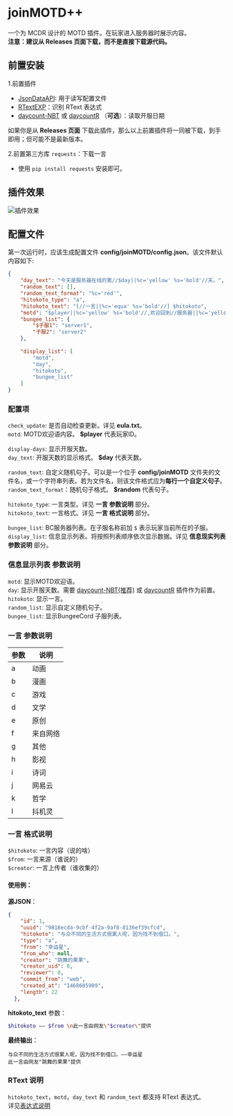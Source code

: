 # joinMOTD++  
一个为 MCDR 设计的 MOTD 插件。在玩家进入服务器时展示内容。  
**注意：建议从 Releases 页面下载，而不是直接下载源代码。**


## 前置安装
1.前置插件
- [JsonDataAPI](https://github.com/zhang-anzhi/MCDReforgedPlugins/blob/master/JsonDataAPI): 用于读写配置文件 
- [RTextEXP](https://github.com/eagle3236/rtext-exp)：识别 RText 表达式  
- [daycount-NBT](https://github.com/eagle3236/daycount-NBT) 或 [daycountR](https://github.com/Van-Involution/DayCountR) （**可选**）：读取开服日期  

如果你是从 **Releases 页面** 下载此插件，那么以上前置插件将一同被下载，到手即用；但可能不是最新版本。

2.前置第三方库 `requests`：下载一言
- 使用 `pip install requests` 安装即可。


## 插件效果
![插件效果](https://ftp.bmp.ovh/imgs/2021/02/7101604f12ce5a99.png)


## 配置文件
第一次运行时，应该生成配置文件 **config/joinMOTD/config.json**。该文件默认内容如下:   
```json
{
    "day_text": "今天是服务器在线的第//$day||%c='yellow' %s='bold'//天。",
    "random_text": [],
    "random_text_format": "%c='red'",
    "hitokoto_type": "a",
    "hitokoto_text": "[//一言||%c='equa' %s='bold'//] $hitokoto",
    "motd": "$player||%c='yellow' %s='bold'//,欢迎回到//服务器||%c='yellow'//!" ,
    "bungee_list": {
        "$子服1": "server1", 
        "子服2": "server2"
    },
    
    "display_list": [
        "motd",
        "day",
        "hitokoto",
        "bungee_list"
    ]
}
```


### 配置项
`check_update`: 是否自动检查更新。详见 **eula.txt**。  
`motd`: MOTD欢迎语内容。 **$player** 代表玩家ID。  

`display-days`: 显示开服天数。  
`day_text`: 开服天数的显示格式。 **$day** 代表天数。  

`random_text`: 自定义随机句子。可以是一个位于 **config/joinMOTD** 文件夹的文件名，或一个字符串列表。若为文件名，则该文件格式应为**每行一个自定义句子**。  
`random_text_format`：随机句子格式。 **$random** 代表句子。

`hitokoto_type`: 一言类型。详见 **一言 参数说明** 部分。  
`hitokoto_text`: 一言格式。详见 **一言 格式说明** 部分。
  
`bungee_list`: BC服务器列表。在子服名称前加 `$` 表示玩家当前所在的子服。  
`display_list`: 信息显示列表。将按照列表顺序依次显示数据。详见 **信息现实列表 参数说明** 部分。


### 信息显示列表 参数说明
`motd`: 显示MOTD欢迎语。  
`day`: 显示开服天数。需要 [daycount-NBT(推荐)](https://github.com/eagle3236/daycount-NBT) 或 [daycountR](https://github.com/Van-Involution/DayCountR) 插件作为前置。  
`hitokoto`: 显示一言。  
`random_list`: 显示自定义随机句子。  
`bungee_list`: 显示BungeeCord 子服列表。  


### 一言 参数说明
| 参数  | 说明        |
| ----- | ----------- |
| a     | 动画        |
| b     | 漫画        |
| c     | 游戏        |
| d     | 文学        |
| e     | 原创        |
| f     | 来自网络    |
| g     | 其他        |
| h     | 影视        |
| i     | 诗词        |
| j     | 网易云      |
| k     | 哲学        |
| l     | 抖机灵      |


### 一言 格式说明
`$hitokoto`: 一言内容（说的啥）  
`$from`: 一言来源（谁说的）  
`$creator`: 一言上传者（谁收集的）  

#### 使用例：
**源JSON**：  
```json
{
    "id": 1,
    "uuid": "9818ecda-9cbf-4f2a-9af8-8136ef39cfcd",
    "hitokoto": "与众不同的生活方式很累人呢，因为找不到借口。",
    "type": "a",
    "from": "幸运星",
    "from_who": null,
    "creator": "跳舞的果果",
    "creator_uid": 0,
    "reviewer": 0,
    "commit_from": "web",
    "created_at": "1468605909",
    "length": 22
  },
```

**hitokoto_text** 参数：
```bash
$hitokoto —— $from \n此一言由网友\"$creator\"提供
```

**最终输出**：
```
与众不同的生活方式很累人呢，因为找不到借口。——幸运星 
此一言由网友"跳舞的果果"提供
```


### RText 说明
`hitokoto_text`，`motd`，`day_text` 和 `random_text` 都支持 RText 表达式。  
详见[表达式说明](https://github.com/eagle3236/rtext-exp)


